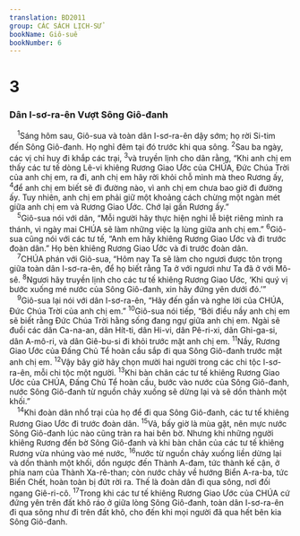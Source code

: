 ```yaml
---
translation: BD2011
group: CÁC SÁCH LỊCH-SỬ
bookName: Giô-suê 
bookNumber: 6
---
```


<div class="title"><h1>3</h1><h3>Dân I-sơ-ra-ên Vượt Sông Giô-đanh</h3></div>
<span class="verse gios_3_1"> <sup>1</sup>Sáng hôm sau, Giô-sua và toàn dân I-sơ-ra-ên dậy sớm; họ rời Si-tim đến Sông Giô-đanh. Họ nghỉ đêm tại đó trước khi qua sông. </span>
<span class="verse gios_3_2"><sup>2</sup>Sau ba ngày, các vị chỉ huy đi khắp các trại, </span>
<span class="verse gios_3_3"><sup>3</sup>và truyền lịnh cho dân rằng, “Khi anh chị em thấy các tư tế dòng Lê-vi khiêng Rương Giao Ước của CHÚA, Ðức Chúa Trời của anh chị em, ra đi, anh chị em hãy rời khỏi chỗ mình mà theo Rương ấy, </span>
<span class="verse gios_3_4"><sup>4</sup>để anh chị em biết sẽ đi đường nào, vì anh chị em chưa bao giờ đi đường ấy. Tuy nhiên, anh chị em phải giữ một khoảng cách chừng một ngàn mét giữa anh chị em và Rương Giao Ước. Chớ lại gần Rương ấy.”<br/></span>
<span class="verse gios_3_5"> <sup>5</sup>Giô-sua nói với dân, “Mỗi người hãy thực hiện nghi lễ biệt riêng mình ra thánh, vì ngày mai CHÚA sẽ làm những việc lạ lùng giữa anh chị em.” </span>
<span class="verse gios_3_6"><sup>6</sup>Giô-sua cũng nói với các tư tế, “Anh em hãy khiêng Rương Giao Ước và đi trước đoàn dân.” Họ bèn khiêng Rương Giao Ước và đi trước đoàn dân.<br/></span>
<span class="verse gios_3_7"> <sup>7</sup>CHÚA phán với Giô-sua, “Hôm nay Ta sẽ làm cho ngươi được tôn trọng giữa toàn dân I-sơ-ra-ên, để họ biết rằng Ta ở với ngươi như Ta đã ở với Mô-sê. </span>
<span class="verse gios_3_8"><sup>8</sup>Ngươi hãy truyền lịnh cho các tư tế khiêng Rương Giao Ước, ‘Khi quý vị bước xuống mé nước của Sông Giô-đanh, xin hãy đứng yên dưới đó.’”<br/></span>
<span class="verse gios_3_9"> <sup>9</sup>Giô-sua lại nói với dân I-sơ-ra-ên, “Hãy đến gần và nghe lời của CHÚA, Ðức Chúa Trời của anh chị em.” </span>
<span class="verse gios_3_10"><sup>10</sup>Giô-sua nói tiếp, “Bởi điều nầy anh chị em sẽ biết rằng Ðức Chúa Trời hằng sống đang ngự giữa anh chị em. Ngài sẽ đuổi các dân Ca-na-an, dân Hít-ti, dân Hi-vi, dân Pê-ri-xi, dân Ghi-ga-si, dân A-mô-ri, và dân Giê-bu-si đi khỏi trước mặt anh chị em. </span>
<span class="verse gios_3_11"><sup>11</sup>Nầy, Rương Giao Ước của Ðấng Chủ Tể hoàn cầu sắp đi qua Sông Giô-đanh trước mặt anh chị em. </span>
<span class="verse gios_3_12"><sup>12</sup>Vậy bây giờ hãy chọn mười hai người trong các chi tộc I-sơ-ra-ên, mỗi chi tộc một người. </span>
<span class="verse gios_3_13"><sup>13</sup>Khi bàn chân các tư tế khiêng Rương Giao Ước của CHÚA, Ðấng Chủ Tể hoàn cầu, bước vào nước của Sông Giô-đanh, nước Sông Giô-đanh từ nguồn chảy xuống sẽ dừng lại và sẽ dồn thành một khối.”<br/></span>
<span class="verse gios_3_14"> <sup>14</sup>Khi đoàn dân nhổ trại của họ để đi qua Sông Giô-đanh, các tư tế khiêng Rương Giao Ước đi trước đoàn dân. </span>
<span class="verse gios_3_15"><sup>15</sup>Vả, bấy giờ là mùa gặt, nên mực nước Sông Giô-đanh lúc nào cũng tràn ra hai bên bờ. Nhưng khi những người khiêng Rương đến bờ Sông Giô-đanh và khi bàn chân của các tư tế khiêng Rương vừa nhúng vào mé nước, </span>
<span class="verse gios_3_16"><sup>16</sup>nước từ nguồn chảy xuống liền dừng lại và dồn thành một khối, dồn ngược đến Thành A-đam, tức thành kế cận, ở phía nam của Thành Xa-rê-than; còn nước chảy về hướng Biển A-ra-ba, tức Biển Chết, hoàn toàn bị đứt rời ra. Thế là đoàn dân đi qua sông, nơi đối ngang Giê-ri-cô. </span>
<span class="verse gios_3_17"><sup>17</sup>Trong khi các tư tế khiêng Rương Giao Ước của CHÚA cứ đứng yên trên đất khô ráo ở giữa lòng Sông Giô-đanh, toàn dân I-sơ-ra-ên đi qua sông như đi trên đất khô, cho đến khi mọi người đã qua hết bên kia Sông Giô-đanh.<br/></span>
